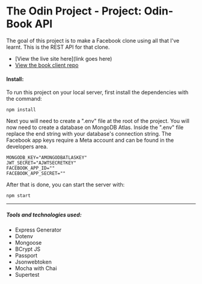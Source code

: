 # The Odin Project - Project: Odin-Book API

The goal of this project is to make a Facebook clone using all that I've learnt. This is the REST API for that clone.

-   [View the live site here](link goes here)
-   [View the book client repo](https://github.com/bizarf/odin-book-client)

#### Install:

To run this project on your local server, first install the dependencies with the command:

```
npm install
```

Next you will need to create a ".env" file at the root of the project. You will now need to create a database on MongoDB Atlas. Inside the ".env" file replace the end string with your database's connection string. The Facebook app keys require a Meta account and can be found in the developers area.

```
MONGODB_KEY="AMONGODBATLASKEY"
JWT_SECRET="AJWTSECRETKEY"
FACEBOOK_APP_ID=""
FACEBOOK_APP_SECRET=""
```

After that is done, you can start the server with:

```
npm start
```

<hr>

##### Tools and technologies used:

-   Express Generator
-   Dotenv
-   Mongoose
-   BCrypt JS
-   Passport
-   Jsonwebtoken
-   Mocha with Chai
-   Supertest
